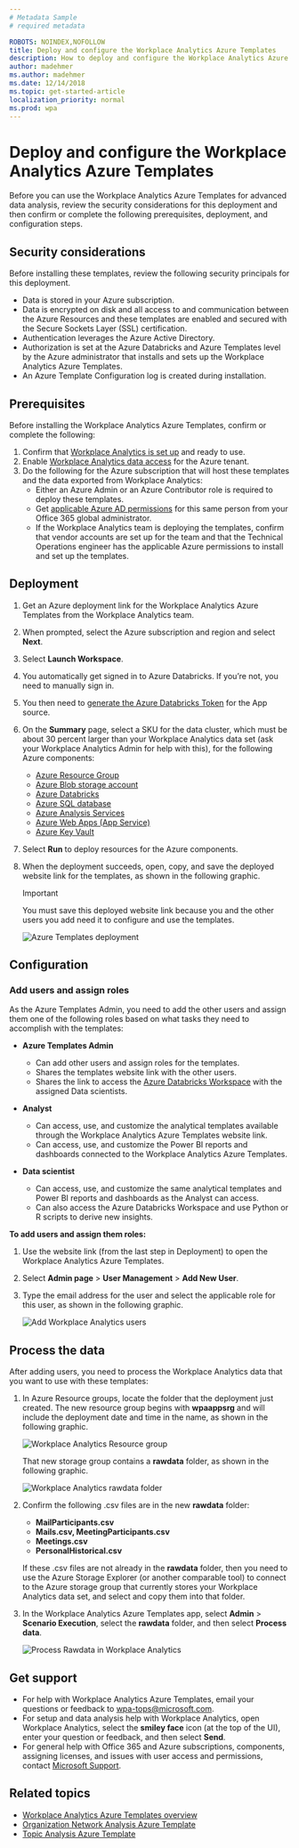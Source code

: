 ```yaml
---
# Metadata Sample
# required metadata

ROBOTS: NOINDEX,NOFOLLOW
title: Deploy and configure the Workplace Analytics Azure Templates 
description: How to deploy and configure the Workplace Analytics Azure Templates
author: madehmer
ms.author: madehmer
ms.date: 12/14/2018
ms.topic: get-started-article
localization_priority: normal 
ms.prod: wpa
---
```

# Deploy and configure the Workplace Analytics Azure Templates

Before you can use the Workplace Analytics Azure Templates for advanced data analysis, review the security considerations for this deployment and then confirm or complete the following prerequisites, deployment, and configuration steps.

## Security considerations

Before installing these templates, review the following security principals for this deployment.

* Data is stored in your Azure subscription.
* Data is encrypted on disk and all access to and communication between the Azure Resources and these templates are enabled and secured with the Secure Sockets Layer (SSL) certification.
* Authentication leverages the Azure Active Directory.
* Authorization is set at the Azure Databricks and Azure Templates level by the Azure administrator that installs and sets up the Workplace Analytics Azure Templates.
* An Azure Template Configuration log is created during installation.

## Prerequisites

Before installing the Workplace Analytics Azure Templates, confirm or complete the following:

1. Confirm that [Workplace Analytics is set up](https://docs.microsoft.com/en-us/workplace-analytics/setup/set-up-workplace-analytics) and ready to use.
2. Enable [Workplace Analytics data access](https://docs.microsoft.com/en-us/workplace-analytics/data-access/data-access) for the Azure tenant.
3. Do the following for the Azure subscription that will host these templates and the data exported from Workplace Analytics:
   * Either an Azure Admin or an Azure Contributor role is required to deploy these templates.
   * Get [applicable Azure AD permissions](https://docs.microsoft.com/en-us/azure/active-directory/develop/active-directory-how-applications-are-added) for this same person from your Office 365 global administrator.
   * If the Workplace Analytics team is deploying the templates, confirm that vendor accounts are set up for the team and that the Technical Operations engineer has the applicable Azure permissions to install and set up the templates.

## Deployment

1. Get an Azure deployment link for the Workplace Analytics Azure Templates from the Workplace Analytics team.
2. When prompted, select the Azure subscription and region and select **Next**.
3. Select **Launch Workspace**.
4. You automatically get signed in to Azure Databricks. If you’re not, you need to manually sign in.
5. You then need to [generate the Azure Databricks Token](https://docs.azuredatabricks.net/api/latest/authentication.html#generate-a-token) for the App source.
6. On the **Summary** page, select a SKU for the data cluster, which must be about 30 percent larger than your Workplace Analytics data set (ask your Workplace Analytics Admin for help with this), for the following Azure components:
   * [Azure Resource Group](https://docs.microsoft.com/azure/azure-resource-manager/resource-group-overview#resource-groups)
   * [Azure Blob storage account](https://docs.microsoft.com/azure/storage/blobs/storage-blobs-introduction)
   * [Azure Databricks](https://docs.microsoft.com/azure/azure-databricks/)
   * [Azure SQL database](https://docs.microsoft.com/azure/sql-database/)
   * [Azure Analysis Services](https://docs.microsoft.com/azure/analysis-services/)
   * [Azure Web Apps (App Service)](https://docs.microsoft.com/azure/app-service/)
   * [Azure Key Vault](https://docs.microsoft.com/azure/key-vault/key-vault-use-from-web-application)
7. Select **Run** to deploy resources for the Azure components.
8. When the deployment succeeds, open, copy, and save the deployed website link for the templates, as shown in the following graphic.
   >[!Important]
   >You must save this deployed website link because you and the other users you add need it to configure and use the templates.

     ![Azure Templates deployment](./images/deployed-website-link.png)

## Configuration

### Add users and assign roles

As the Azure Templates Admin, you need to add the other users and assign them one of the following roles based on what tasks they need to accomplish with the templates:

* **Azure Templates Admin**
  * Can add other users and assign roles for the templates.
  * Shares the templates website link with the other users.
  * Shares the link to access the [Azure Databricks Workspace](https://docs.azuredatabricks.net/user-guide/workspace.html) with the assigned Data scientists.

* **Analyst**
  * Can access, use, and customize the analytical templates available through the Workplace Analytics Azure Templates website link.
  * Can access, use, and customize the Power BI reports and dashboards connected to the Workplace Analytics Azure Templates.

* **Data scientist**
  * Can access, use, and customize the same analytical templates and Power BI reports and dashboards as the Analyst can access.
  * Can also access the Azure Databricks Workspace and use Python or R scripts to derive new insights.

**To add users and assign them roles:**

1. Use the website link (from the last step in Deployment) to open the Workplace Analytics Azure Templates.
2. Select **Admin page** > **User Management** > **Add New User**.
3. Type the email address for the user and select the applicable role for this user, as shown in the following graphic.

     ![Add Workplace Analytics users](./images/add-user.png)

## Process the data

After adding users, you need to process the Workplace Analytics data that you want to use with these templates:

1. In Azure Resource groups, locate the folder that the deployment just created. The new resource group begins with **wpaappsrg** and will include the deployment date and time in the name, as shown in the following graphic.
  
   ![Workplace Analytics Resource group](./images/resource-group.png)

    That new storage group contains a **rawdata** folder, as shown in the following graphic.

     ![Workplace Analytics rawdata folder](./images/rawdata-folder.png)

2. Confirm the following .csv files are in the new **rawdata** folder:
   * **MailParticipants.csv**
   * **Mails.csv, MeetingParticipants.csv**
   * **Meetings.csv**
   * **PersonalHistorical.csv**

   If these .csv files are not already in the **rawdata** folder, then you need to use the Azure Storage Explorer (or another comparable tool) to connect to the Azure storage group that currently stores your Workplace Analytics data set, and select and copy them into that folder.
3. In the Workplace Analytics Azure Templates app, select **Admin** > **Scenario Execution**, select the **rawdata** folder, and then select **Process data**.

   ![Process Rawdata in Workplace Analytics](./images/rawdata-folder-n.png)

## Get support

* For help with Workplace Analytics Azure Templates, email your questions or feedback to wpa-tops@microsoft.com.
* For setup and data analysis help with Workplace Analytics, open Workplace Analytics, select the **smiley face** icon (at the top of the UI), enter your question or feedback, and then select **Send**.
* For general help with Office 365 and Azure subscriptions, components, assigning licenses, and issues with user access and permissions, contact [Microsoft Support](https://support.microsoft.com/).

## Related topics

* [Workplace Analytics Azure Templates overview](./overview.md)
* [Organization Network Analysis Azure Template](./organization-network-analysis.md)
* [Topic Analysis Azure Template](./topic-analysis.md)